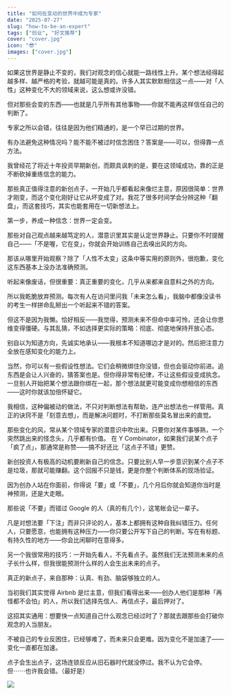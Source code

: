 ```yaml
---
title: "如何在变动的世界中成为专家"
date: "2025-07-27"
slug: "how-to-be-an-expert"
tags: ["创业", "好文推荐"]
cover: "cover.jpg"
icon: "😎"
images: ["cover.jpg"]
---
```

如果这世界是静止不变的，我们对观念的信心就能一路线性上升。某个想法经得起越多样、越严格的考验，就越可能是真的。许多人其实默默相信这一点——对「人性」这种变化不大的领域来说，这么想或许没错。



但对那些会变的东西——也就是几乎所有其他事物——你就不能再这样信任自己的判断了。



专家之所以会错，往往是因为他们精通的，是一个早已过期的世界。



有办法避免这种情况吗？能不能不被过时信念困住？答案是——可以，但得靠一点方法。



我曾经花了将近十年投资早期新创，而颇具讽刺的是，要在这领域成功，靠的正是不断砍掉重练信念的能力。



那些真正值得注意的新创点子，一开始几乎都看起来像烂主意，原因很简单：世界才刚变，而这个变化刚好让它从坏变成了对。我花了很多时间学会分辨这种「翻盘」，而这套技巧，其实也能套用在一切新想法上。



第一步，养成一种信念：世界一定会变。



那些对自己观点越来越笃定的人，潜意识里其实是认定世界静止。只要你不时提醒自己——「不是喔，它在变」，你就会开始训练自己去嗅出风的方向。



那该从哪里开始观察？除了「人性不太变」这条中等实用的原则外，很抱歉，变化这东西基本上没办法准确预测。



听起来像废话，但很重要：真正重要的变化，几乎从来都来自意料之外的方向。



所以我乾脆放弃预测。每次有人在访问里问我「未来怎么看」，我脑中都像没读书的考生一样拼命乱掰出一个听起来不错的答案。



但这不是因为我懒。恰好相反——我觉得，预测未来不但命中率可怜，还会让你思维变得僵硬。与其乱猜，不如选择更实际的策略：彻底、彻底地保持开放心态。



别自以为知道方向，先诚实地承认——我根本不知道哪边才是对的。然后把注意力全放在感知变化的能力上。



当然，你可以有一些假设性想法。它们会稍微绑住你没错，但也会驱动你前进。追东西是会让人兴奋的，猜答案也是。但你得非常有纪律，不让这些假设变成执念。
一旦别人开始把某个想法跟你绑在一起，那个想法就更可能变成你想相信的东西——这时你就该加倍怀疑它。



我相信，这种偏被动的做法，不只对判断想法有帮助，连产出想法也一样管用。真正的诀窍不是「刻意去想」，而是解决问题时，不打断那些莫名冒出来的直觉。



那些变化的风，常从某个领域专家的潜意识中吹出来。只要你对某件事够熟，一个突然跳出来的怪念头，几乎都有价值。
在 Y Combinator，如果我们说某个点子「疯了点」，那通常是称赞——搞不好还比「这点子不错」更赞。



新创投资人有极高的动机要刷新自己的信念。只要比别人早一步意识到某个点子不是垃圾，那就可能赚翻。这个回报不只是钱，更是你整个判断体系的现场验证。



因为创办人站在你面前，你得说「要」或「不要」，几个月后你就会知道你当时是神预测，还是大走眼。



那些说「不要」而错过 Google 的人（真的有几个），这笔帐会记一辈子。



凡是对想法要「下注」而非只评论的人，基本上都拥有这种自我纠错压力。任何人，只要愿意，也能拥有这种压力——你只要公开写下自己的判断。写在有标题、有持久性的地方——你会比闲聊时在意得多。



另一个我很常用的技巧：一开始先看人，不先看点子。虽然我们无法预测未来的点子长什么样，但我很能预测什么样的人会生出未来的点子。



真正的新点子，来自那种：认真、有劲、脑袋够独立的人。



当初我们其实觉得 Airbnb 是烂主意，但我们看得出来——创办人他们是那种「再怪都不会怕」的人，所以我们选择先信人、再信点子，最后押对了。



这招其实通用：想要快一点知道自己什么观念已经过时了？那就去跟那些会打破你观念的人当朋友。



不被自己的专业反困住，已经够难了，而未来只会更难。因为变化不是加速了——变化一直都在加速。



点子会生出点子，这场连锁反应从旧石器时代就没停过。我不认为它会停。
但⋯⋯也许我会错。（最好是）




![](https://prod-files-secure.s3.us-west-2.amazonaws.com/112d0858-5090-4d34-a606-b75eb8d65fd2/46476355-9cf3-4e99-9b7a-3531bc426380/1000202064.png?X-Amz-Algorithm=AWS4-HMAC-SHA256&X-Amz-Content-Sha256=UNSIGNED-PAYLOAD&X-Amz-Credential=ASIAZI2LB4667HINXFMM%2F20250921%2Fus-west-2%2Fs3%2Faws4_request&X-Amz-Date=20250921T184845Z&X-Amz-Expires=3600&X-Amz-Security-Token=IQoJb3JpZ2luX2VjEJL%2F%2F%2F%2F%2F%2F%2F%2F%2F%2FwEaCXVzLXdlc3QtMiJIMEYCIQCtjj2Vu3Pl1q4R0l5fGFkfxN%2B8x%2FLnRZ3ojJAN7rGyhQIhAPqmLjUDYb3mNXw21ZPozYm1N20oObHX%2F1xGb%2F4xRtAFKv8DCBoQABoMNjM3NDIzMTgzODA1IgxjpnsKrjX7ianEl0wq3APmVGWUGr9lN%2BYHQVpKy9qwf9jP%2FbS3NVyeXmo7q4rnxi1w7B5RBYYeSCdJZsAOBe%2FVaGZrswCmLN%2B0A%2FrLeQ49ohb6lXoT65AsAQO22AGoo7%2FDdEp6JwVubN3yuFaQKZk%2Bb%2Bk%2B20OiMD2EOHF1bxC3ak7U%2B2ojw6nrwvZXXKNnIukxJD0Jq46LzmqHeyIcvCQaZKqqcnY6cpd8aP83d6zbmIhHoue6UM7niXcsiKkE95pHdWT8YgtwyBae8Jg8OCPrnaeO743V4lQ1vzm2rBf%2FTKjbKkf4Gf3nXOOrhq8mtZ60G%2B%2Bnp%2FZC%2F8rxZU95yEZseOYOBrWjpE81FCy3rJS6YVfR2u5U1PGxj2FzAGaS%2FJSxLKy7IZRVwRNRZb4zHp72ysBXM5Qs%2FaY%2FxjPmHrIHJw%2B7Ki6Cl3l6Do7M2eBqE%2Bj3s6BlDp60u3au3HuraPkB2CJsbgc%2Fg0SEoKiUFqmaAbVWbOGfyO1g0prgCBakVoqp1Zyw712H3hMyJ9z%2BRDd0JZYpZL2YzPkbjGQDAY5a5vQOZ9NFKPufkdp32VOh%2FhHlO%2FnCdxezEWWLE9CwW41FDyhQonmbHdi3EkJOfDNWKeAnXn2NPUFIifL%2FPUGAwRD5s8Obhy1y6FrmVjDx6MDGBjqkAa0TgvhS8xOjtC92tlQvG8pRfzStQ6MpsDL2KNIfomfousgjYTi%2F3%2BmuKMkoM40D2L2OLkSWnrM0tuwYxemUIyx4x5YxflVILf9hg%2F2I%2B19B%2FNcRIq4mngICQpJYtuTOOte69%2B0wIWBLDOkHKPrrhUPg0cb%2FtM%2BnS3ERjiM7J0%2FKRtcwvFwx%2BKxgklYV%2B6pjeo9xsO%2FoARIxB2IpNk0t1L5j9MLF&X-Amz-Signature=b073246baa74193b8f3cb519468e794c6f458b2905dbad8c2fc3cfb28859bd1e&X-Amz-SignedHeaders=host&x-amz-checksum-mode=ENABLED&x-id=GetObject)

